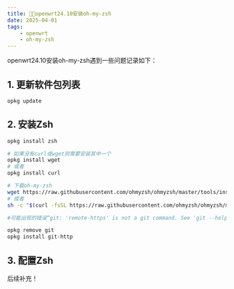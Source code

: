 ```yaml
---
title: 👨‍🍼openwrt24.10安装oh-my-zsh
date: 2025-04-01
tags: 
    - openwrt
    - oh-my-zsh
---
```


openwrt24.10安装oh-my-zsh遇到一些问题记录如下：

## 1. 更新软件包列表

```sh
opkg update
```

## 2. 安装Zsh

```sh
opkg install zsh

# 如果没有curl或wget则需要安装其中一个
opkg install wget
# 或者
opkg install curl

# 下载oh-my-zsh
wget https://raw.githubusercontent.com/ohmyzsh/ohmyzsh/master/tools/install.sh -O - | zsh
# 或者
sh -c "$(curl -fsSL https://raw.githubusercontent.com/ohmyzsh/ohmyzsh/master/tools/install.sh)"

#可能出现的错误“git: 'remote-https' is not a git command. See 'git --help'.” 需要移除默认git使用git-http替代

opkg remove git
opkg install git-http

```

## 3. 配置Zsh

后续补充！
